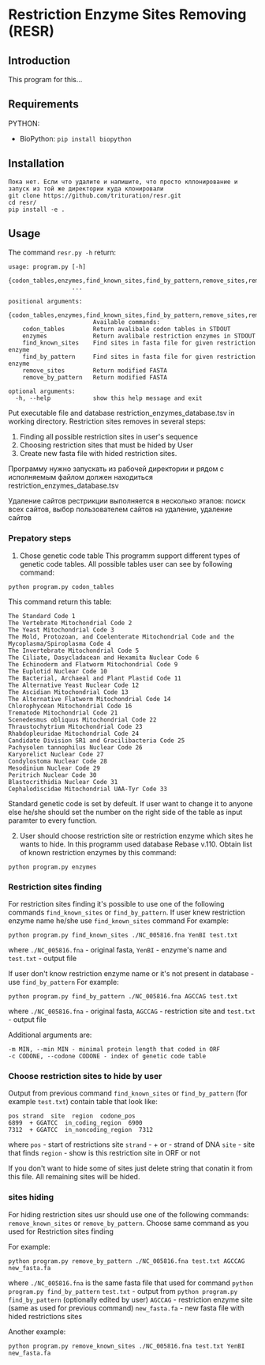 # Restriction Enzyme Sites Removing (RESR)

## Introduction
This program for this...

## Requirements

PYTHON:
  * BioPython: `pip install biopython`

## Installation

```
Пока нет. Если что удалите и напишите, что просто кллонирование и запуск из той же директории куда клонировали
git clone https://github.com/trituration/resr.git  
cd resr/  
pip install -e .  
```

## Usage
The command `resr.py -h` return:

```
usage: program.py [-h]
                  {codon_tables,enzymes,find_known_sites,find_by_pattern,remove_sites,remove_by_pattern}
                  ...

positional arguments:
  {codon_tables,enzymes,find_known_sites,find_by_pattern,remove_sites,remove_by_pattern}
                        Available commands:
    codon_tables        Return avalibale codon tables in STDOUT
    enzymes             Return avalibale restriction enzymes in STDOUT
    find_known_sites    Find sites in fasta file for given restriction enzyme
    find_by_pattern     Find sites in fasta file for given restriction enzyme
    remove_sites        Return modified FASTA
    remove_by_pattern   Return modified FASTA

optional arguments:
  -h, --help            show this help message and exit
```
Put executable file and database restriction_enzymes_database.tsv in working directory. 
Restriction sites removes in several steps: 
1. Finding all possible restriction sites in user's sequence
2. Choosing restriction sites that must be hided by User
3. Create new fasta file with hided restriction sites. 


Программу нужно запускать из рабочей директории и рядом с исполняемым файлом должен находиться restriction_enzymes_database.tsv

Удаление сайтов рестрикции выполняется в несколько этапов: поиск всех сайтов, выбор пользователем сайтов на удаление, удаление сайтов  

### Prepatory steps

1. Chose genetic code table
This programm support different types of genetic code tables. All possible tables user can see by following command:

```
python program.py codon_tables
```

This command return this table:
```
The Standard Code 1
The Vertebrate Mitochondrial Code 2
The Yeast Mitochondrial Code 3
The Mold, Protozoan, and Coelenterate Mitochondrial Code and the Mycoplasma/Spiroplasma Code 4
The Invertebrate Mitochondrial Code 5
The Ciliate, Dasycladacean and Hexamita Nuclear Code 6
The Echinoderm and Flatworm Mitochondrial Code 9
The Euplotid Nuclear Code 10
The Bacterial, Archaeal and Plant Plastid Code 11
The Alternative Yeast Nuclear Code 12
The Ascidian Mitochondrial Code 13
The Alternative Flatworm Mitochondrial Code 14
Chlorophycean Mitochondrial Code 16
Trematode Mitochondrial Code 21
Scenedesmus obliquus Mitochondrial Code 22
Thraustochytrium Mitochondrial Code 23
Rhabdopleuridae Mitochondrial Code 24
Candidate Division SR1 and Gracilibacteria Code 25
Pachysolen tannophilus Nuclear Code 26
Karyorelict Nuclear Code 27
Condylostoma Nuclear Code 28
Mesodinium Nuclear Code 29
Peritrich Nuclear Code 30
Blastocrithidia Nuclear Code 31
Cephalodiscidae Mitochondrial UAA-Tyr Code 33
```
Standard genetic code is set by defeult. If user want to change it to anyone else he/she should set the number on the right side of the table as input paramter to every function. 

2. User should choose restriction site or restriction enzyme which sites he wants to hide. In this programm used database Rebase v.110. Obtain list of known restriction enzymes by this command:

```
python program.py enzymes
```
### Restriction sites finding

For restriction sites finding it's possible to use one of the following commands `find_known_sites` or `find_by_pattern`. 
If user knew restriction enzyme name he/she use `find_known_sites` command
For example:
```
python program.py find_known_sites ./NC_005816.fna YenBI test.txt
```
where `./NC_005816.fna` - original fasta, `YenBI` - enzyme's name and `test.txt` - output file

If user don't know restriction enzyme name or it's not present in database - use `find_by_pattern`
For example:
```
python program.py find_by_pattern ./NC_005816.fna AGCCAG test.txt
```
where `./NC_005816.fna` - original fasta, `AGCCAG` - restriction site and `test.txt` - output file

Additional arguments are:
```
-m MIN, --min MIN - minimal protein length that coded in ORF
-c CODONE, --codone CODONE - index of genetic code table
```

###  Choose restriction sites to hide by user

Output from previous command `find_known_sites` or `find_by_pattern` (for example `test.txt`) contain table that look like:
```
pos strand  site  region  codone_pos
6899  + GGATCC  in_coding_region  6900
7312  + GGATCC  in_noncoding_region  7312
```

where 
`pos` - start of restrictions site
`strand` - + or - strand of DNA
`site` - site that finds 
`region` - show is this restriction site in ORF or not

If you don't want to hide some of sites just delete string that conatin it from this file. All remaining sites will be hided.

### sites hiding

For hiding restriction sites usr should use one of the following commands: `remove_known_sites` or `remove_by_pattern`. 
Choose same command as you used for Restriction sites finding

For example:
```
python program.py remove_by_pattern ./NC_005816.fna test.txt AGCCAG new_fasta.fa
```
where 
`./NC_005816.fna` is the same fasta file that used for command `python program.py find_by_pattern`
`test.txt` - output from `python program.py find_by_pattern` (optionally edited by user)
`AGCCAG` - restriction enzyme site (same as used for previous command)
`new_fasta.fa` - new fasta file with hided restrictions sites

Another example:
```
python program.py remove_known_sites ./NC_005816.fna test.txt YenBI new_fasta.fa
```

